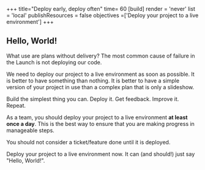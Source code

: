 +++
title="Deploy early, deploy often"
time= 60
[build]
  render = 'never'
  list = 'local'
  publishResources = false
objectives =['Deploy your project to a live environment']
+++

## Hello, World!

What use are plans without delivery? The most common cause of failure in the Launch is not deploying our code.

We need to deploy our project to a live environment as soon as possible. It is better to have something than nothing. It is better to have a simple version of your project in use than a complex plan that is only a slideshow.

Build the simplest thing you can. Deploy it. Get feedback. Improve it. Repeat.

As a team, you should deploy your project to a live environment **at least once a day**. This is the best way to ensure that you are making progress in manageable steps.

You should not consider a ticket/feature done until it is deployed.

Deploy your project to a live environment now. It can (and should!) just say "Hello, World!".
